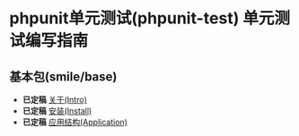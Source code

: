 phpunit单元测试(phpunit-test) 单元测试编写指南
===============================

> 



基本包(smile/base)
-----
* **已定稿** [关于(Intro)](SMILE-BASE-INTRO.md)
* **已定稿** [安装(Install)](SMILE-BASE-INSTALL.md)
* **已定稿** [应用结构(Application)](SMILE-BASE-APPLICATION-STRUCT.md)



